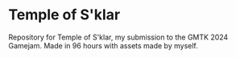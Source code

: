 # Temple of S'klar

Repository for Temple of S'klar, my submission to the GMTK 2024 Gamejam. Made in 96 hours with assets made by myself.

